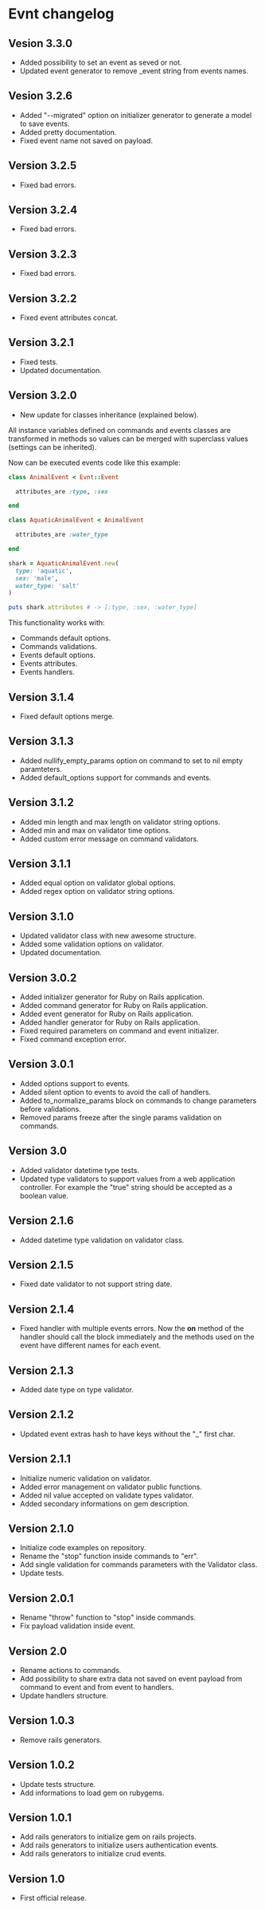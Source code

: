 # Evnt changelog

## Vesion 3.3.0

- Added possibility to set an event as seved or not.
- Updated event generator to remove _event string from events names.

## Vesion 3.2.6

- Added "--migrated" option on initializer generator to generate a model to save events.
- Added pretty documentation.
- Fixed event name not saved on payload.

## Version 3.2.5

- Fixed bad errors.

## Version 3.2.4

- Fixed bad errors.

## Version 3.2.3

- Fixed bad errors.

## Version 3.2.2

- Fixed event attributes concat.

## Version 3.2.1

- Fixed tests.
- Updated documentation.

## Version 3.2.0

- New update for classes inheritance (explained below).

All instance variables defined on commands and events classes are transformed in methods so values can be merged with superclass values (settings can be inherited).

Now can be executed events code like this example:

```ruby
class AnimalEvent < Evnt::Event

  attributes_are :type, :sex

end

class AquaticAnimalEvent < AnimalEvent

  attributes_are :water_type

end

shark = AquaticAnimalEvent.new(
  type: 'aquatic',
  sex: 'male',
  water_type: 'salt'
)

puts shark.attributes # -> [:type, :sex, :water_type]
```

This functionality works with:

* Commands default options.
* Commands validations.
* Events default options.
* Events attributes.
* Events handlers.

## Version 3.1.4

- Fixed default options merge.

## Version 3.1.3

- Added nullify_empty_params option on command to set to nil empty paramteters.
- Added default_options support for commands and events.

## Version 3.1.2

- Added min length and max length on validator string options.
- Added min and max on validator time options.
- Added custom error message on command validators.

## Version 3.1.1

- Added equal option on validator global options.
- Added regex option on validator string options.

## Version 3.1.0

- Updated validator class with new awesome structure.
- Added some validation options on validator.
- Updated documentation.

## Version 3.0.2

- Added initializer generator for Ruby on Rails application.
- Added command generator for Ruby on Rails application.
- Added event generator for Ruby on Rails application.
- Added handler generator for Ruby on Rails application.
- Fixed required parameters on command and event initializer.
- Fixed command exception error.

## Version 3.0.1

- Added options support to events.
- Added silent option to events to avoid the call of handlers.
- Added to_normalize_params block on commands to change parameters before validations.
- Removed params freeze after the single params validation on commands.

## Version 3.0

- Added validator datetime type tests.
- Updated type validators to support values from a web application controller. For example the "true" string should be accepted as a boolean value.

## Version 2.1.6

- Added datetime type validation on validator class.

## Version 2.1.5

- Fixed date validator to not support string date.

## Version 2.1.4

- Fixed handler with multiple events errors. Now the **on** method of the handler should call the block immediately and the methods used on the event have different names for each event.

## Version 2.1.3

- Added date type on type validator.

## Version 2.1.2

- Updated event extras hash to have keys without the "_" first char.

## Version 2.1.1

- Initialize numeric validation on validator.
- Added error management on validator public functions.
- Added nil value accepted on validate types validator.
- Added secondary informations on gem description.

## Version 2.1.0

- Initialize code examples on repository.
- Rename the "stop" function inside commands to "err".
- Add single validation for commands parameters with the Validator class.
- Update tests.

## Version 2.0.1

- Rename "throw" function to "stop" inside commands.
- Fix payload validation inside event.

## Version 2.0

- Rename actions to commands.
- Add possibility to share extra data not saved on event payload from command to event and from event to handlers.
- Update handlers structure.

## Version 1.0.3

- Remove rails generators.

## Version 1.0.2

- Update tests structure.
- Add informations to load gem on rubygems.

## Version 1.0.1

- Add rails generators to initialize gem on rails projects.
- Add rails generators to initialize users authentication events.
- Add rails generators to initialize crud events.

## Version 1.0

- First official release.
